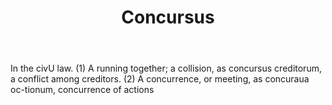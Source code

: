 ---
title: Concursus
letter: C
permalink: "/definitions/bld-concursus.html"
body: In the civU law. (1) A running together; a collision, as concursus creditorum,
  a conflict among creditors. (2) A concurrence, or meeting, as concuraua oc-tionum,
  concurrence of actions
published_at: '2018-07-07'
source: Black's Law Dictionary 2nd Ed (1910)
layout: post
---